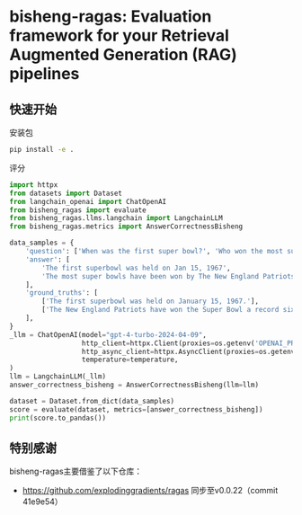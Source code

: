 # bisheng-ragas: Evaluation framework for your Retrieval Augmented Generation (RAG) pipelines
## 快速开始
安装包
```bash
pip install -e .
```

评分
```python
import httpx
from datasets import Dataset
from langchain_openai import ChatOpenAI
from bisheng_ragas import evaluate
from bisheng_ragas.llms.langchain import LangchainLLM
from bisheng_ragas.metrics import AnswerCorrectnessBisheng

data_samples = {
    'question': ['When was the first super bowl?', 'Who won the most super bowls?'],
    'answer': [
        'The first superbowl was held on Jan 15, 1967',
        'The most super bowls have been won by The New England Patriots',
    ],
    'ground_truths': [
        ['The first superbowl was held on January 15, 1967.'],
        ['The New England Patriots have won the Super Bowl a record six times'],
    ],
}
_llm = ChatOpenAI(model="gpt-4-turbo-2024-04-09",
                  http_client=httpx.Client(proxies=os.getenv('OPENAI_PROXY')),
                  http_async_client=httpx.AsyncClient(proxies=os.getenv('OPENAI_PROXY')),
                  temperature=temperature,
)
llm = LangchainLLM(_llm)
answer_correctness_bisheng = AnswerCorrectnessBisheng(llm=llm)

dataset = Dataset.from_dict(data_samples)
score = evaluate(dataset, metrics=[answer_correctness_bisheng])
print(score.to_pandas())
```
## 特别感谢

bisheng-ragas主要借鉴了以下仓库：
- https://github.com/explodinggradients/ragas 同步至v0.0.22（commit 41e9e54）